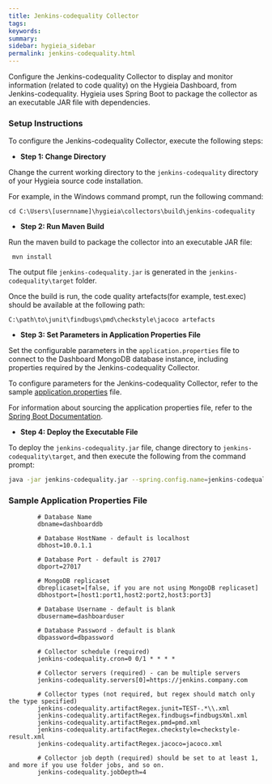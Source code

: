```yaml
---
title: Jenkins-codequality Collector
tags:
keywords:
summary:
sidebar: hygieia_sidebar
permalink: jenkins-codequality.html
---
```


Configure the Jenkins-codequality Collector to display and monitor information (related to code quality) on the Hygieia Dashboard, from Jenkins-codequality. Hygieia uses Spring Boot to package the collector as an executable JAR file with dependencies. 

### Setup Instructions

To configure the Jenkins-codequality Collector, execute the following steps:

*   **Step 1: Change Directory**

Change the current working directory to the `jenkins-codequality` directory of your Hygieia source code installation.

For example, in the Windows command prompt, run the following command:

```
cd C:\Users\[usernname]\hygieia\collectors\build\jenkins-codequality
```

*   **Step 2: Run Maven Build**

Run the maven build to package the collector into an executable JAR file:

```
 mvn install
```

The output file `jenkins-codequality.jar` is generated in the `jenkins-codequality\target` folder.

Once the build is run, the code quality artefacts(for example, test.exec) should be available at the following path:
```
C:\path\to\junit\findbugs\pmd\checkstyle\jacoco artefacts
```

*   **Step 3: Set Parameters in Application Properties File**

Set the configurable parameters in the `application.properties` file to connect to the Dashboard MongoDB database instance, including properties required by the Jenkins-codequality Collector.

To configure parameters for the Jenkins-codequality Collector, refer to the sample [application.properties](#sample-application-properties-file) file.

For information about sourcing the application properties file, refer to the [Spring Boot Documentation](http://docs.spring.io/spring-boot/docs/current-SNAPSHOT/reference/htmlsingle/#boot-features-external-config-application-property-files).

*   **Step 4: Deploy the Executable File**

To deploy the `jenkins-codequality.jar` file, change directory to `jenkins-codequality\target`, and then execute the following from the command prompt:

```bash
java -jar jenkins-codequality.jar --spring.config.name=jenkins-codequality --spring.config.location=[path to application.properties file]
```

### Sample Application Properties File

```properties
		# Database Name
		dbname=dashboarddb

		# Database HostName - default is localhost
		dbhost=10.0.1.1

		# Database Port - default is 27017
		dbport=27017

		# MongoDB replicaset
		dbreplicaset=[false, if you are not using MongoDB replicaset]
		dbhostport=[host1:port1,host2:port2,host3:port3]

		# Database Username - default is blank
		dbusername=dashboarduser

		# Database Password - default is blank
		dbpassword=dbpassword

		# Collector schedule (required)
		jenkins-codequality.cron=0 0/1 * * * *

		# Collector servers (required) - can be multiple servers
		jenkins-codequality.servers[0]=https://jenkins.company.com

		# Collector types (not required, but regex should match only the type specified)
		jenkins-codequality.artifactRegex.junit=TEST-.*\\.xml
		jenkins-codequality.artifactRegex.findbugs=findbugsXml.xml
		jenkins-codequality.artifactRegex.pmd=pmd.xml
		jenkins-codequality.artifactRegex.checkstyle=checkstyle-result.xml
		jenkins-codequality.artifactRegex.jacoco=jacoco.xml

		# Collector job depth (required) should be set to at least 1, and more if you use folder jobs, and so on.
		jenkins-codequality.jobDepth=4
```
